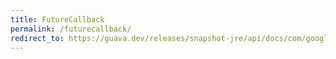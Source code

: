 ```yaml
---
title: FutureCallback
permalink: /futurecallback/
redirect_to: https://guava.dev/releases/snapshot-jre/api/docs/com/google/common/util/concurrent/FutureCallback.html
---
```

